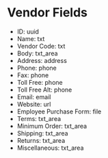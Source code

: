 # Vendor Fields

* ID: uuid
* Name: txt
* Vendor Code: txt
* Body: txt_area
* Address: address
* Phone: phone
* Fax: phone
* Toll Free: phone
* Toll Free Alt: phone
* Email: email
* Website: url
* Employee Purchase Form: file
* Terms: txt_area
* Minimum Order: txt_area
* Shipping: txt_area
* Returns: txt_area
* Miscellaneous: txt_area
